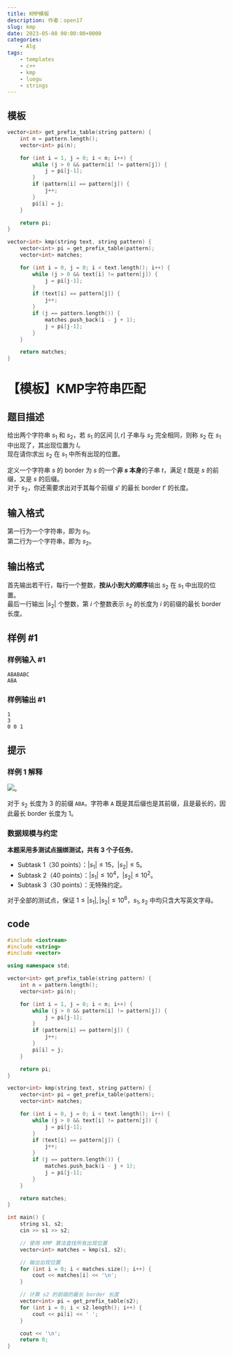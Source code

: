 ```yaml
---
title: KMP模板
description: 作者：open17
slug: kmp
date: 2023-05-08 00:00:00+0000
categories:
    - Alg
tags:
    - templates
    - c++
    - kmp
    - luogu
    - strings
---
```

## 模板
```cpp
vector<int> get_prefix_table(string pattern) {
    int n = pattern.length();
    vector<int> pi(n);

    for (int i = 1, j = 0; i < n; i++) {
        while (j > 0 && pattern[i] != pattern[j]) {
            j = pi[j-1];
        }
        if (pattern[i] == pattern[j]) {
            j++;
        }
        pi[i] = j;
    }

    return pi;
}

vector<int> kmp(string text, string pattern) {
    vector<int> pi = get_prefix_table(pattern);
    vector<int> matches;

    for (int i = 0, j = 0; i < text.length(); i++) {
        while (j > 0 && text[i] != pattern[j]) {
            j = pi[j-1];
        }
        if (text[i] == pattern[j]) {
            j++;
        }
        if (j == pattern.length()) {
            matches.push_back(i - j + 1);
            j = pi[j-1];
        }
    }

    return matches;
}

```
# 【模板】KMP字符串匹配

## 题目描述

给出两个字符串 $s_1$ 和 $s_2$，若 $s_1$ 的区间 $[l, r]$ 子串与 $s_2$ 完全相同，则称 $s_2$ 在 $s_1$ 中出现了，其出现位置为 $l$。  
现在请你求出 $s_2$ 在 $s_1$ 中所有出现的位置。

定义一个字符串 $s$ 的 border 为 $s$ 的一个**非 $s$ 本身**的子串 $t$，满足 $t$ 既是 $s$ 的前缀，又是 $s$ 的后缀。  
对于 $s_2$，你还需要求出对于其每个前缀 $s'$ 的最长 border $t'$ 的长度。

## 输入格式

第一行为一个字符串，即为 $s_1$。  
第二行为一个字符串，即为 $s_2$。

## 输出格式

首先输出若干行，每行一个整数，**按从小到大的顺序**输出 $s_2$ 在 $s_1$ 中出现的位置。  
最后一行输出 $|s_2|$ 个整数，第 $i$ 个整数表示 $s_2$ 的长度为 $i$ 的前缀的最长 border 长度。

## 样例 #1

### 样例输入 #1

```
ABABABC
ABA
```

### 样例输出 #1

```
1
3
0 0 1
```

## 提示

### 样例 1 解释

 ![](https://cdn.luogu.com.cn/upload/pic/2257.png)。
 
对于 $s_2$ 长度为 $3$ 的前缀 `ABA`，字符串 `A` 既是其后缀也是其前缀，且是最长的，因此最长 border 长度为 $1$。


### 数据规模与约定

**本题采用多测试点捆绑测试，共有 3 个子任务**。

- Subtask 1（30 points）：$|s_1| \leq 15$，$|s_2| \leq 5$。
- Subtask 2（40 points）：$|s_1| \leq 10^4$，$|s_2| \leq 10^2$。
- Subtask 3（30 points）：无特殊约定。

对于全部的测试点，保证 $1 \leq |s_1|,|s_2| \leq 10^6$，$s_1, s_2$ 中均只含大写英文字母。
## code
```cpp
#include <iostream>
#include <string>
#include <vector>

using namespace std;

vector<int> get_prefix_table(string pattern) {
    int n = pattern.length();
    vector<int> pi(n);

    for (int i = 1, j = 0; i < n; i++) {
        while (j > 0 && pattern[i] != pattern[j]) {
            j = pi[j-1];
        }
        if (pattern[i] == pattern[j]) {
            j++;
        }
        pi[i] = j;
    }

    return pi;
}

vector<int> kmp(string text, string pattern) {
    vector<int> pi = get_prefix_table(pattern);
    vector<int> matches;

    for (int i = 0, j = 0; i < text.length(); i++) {
        while (j > 0 && text[i] != pattern[j]) {
            j = pi[j-1];
        }
        if (text[i] == pattern[j]) {
            j++;
        }
        if (j == pattern.length()) {
            matches.push_back(i - j + 1);
            j = pi[j-1];
        }
    }

    return matches;
}

int main() {
    string s1, s2;
    cin >> s1 >> s2;

    // 使用 KMP 算法查找所有出现位置
    vector<int> matches = kmp(s1, s2);

    // 输出出现位置
    for (int i = 0; i < matches.size(); i++) {
        cout << matches[i] << '\n';
    }

    // 计算 s2 的前缀的最长 border 长度
    vector<int> pi = get_prefix_table(s2);
    for (int i = 0; i < s2.length(); i++) {
        cout << pi[i] << ' ';
    }

    cout << '\n';
    return 0;
}
```